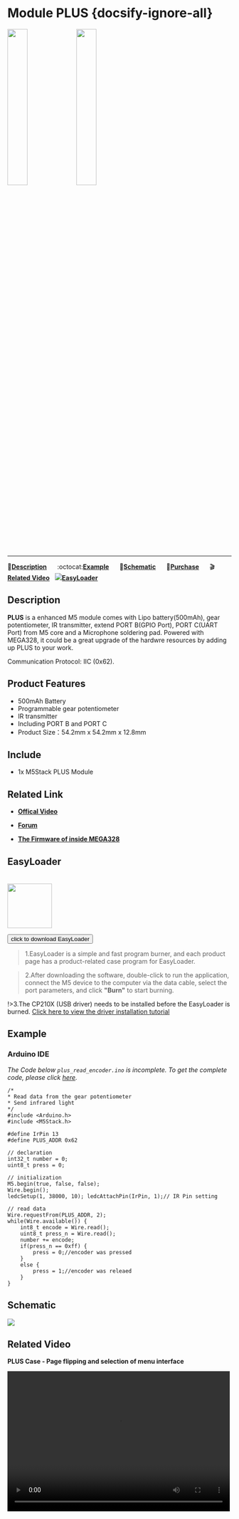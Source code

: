 # Module PLUS {docsify-ignore-all}

<img src="assets/img/product_pics/module/module_plus_01.png" width="30%" height="30%"> <img src="assets/img/product_pics/module/module_plus_02.png" width="30%" height="30%">

***

:memo:**[Description](#Description)**&nbsp;&nbsp;&nbsp;&nbsp;&nbsp;&nbsp;:octocat:**[Example](#Example)**&nbsp;&nbsp;&nbsp;&nbsp;&nbsp;&nbsp;:electric_plug:**[Schematic](#Schematic)**&nbsp;&nbsp;&nbsp;&nbsp;&nbsp;&nbsp;🛒**[Purchase](https://m5stack.com/collections/m5-module/products/plus-module)**&nbsp;&nbsp;&nbsp;&nbsp;&nbsp;&nbsp;:clapper:**[Related Video](#Related-Video)**&nbsp;&nbsp;&nbsp;<img src="https://m5stack.oss-cn-shenzhen.aliyuncs.com/image/EasyLoader_logo-min.jpg">**[EasyLoader](#EasyLoader)**

## Description

**PLUS** is a enhanced M5 module comes with Lipo battery(500mAh), gear potentiometer, IR transmitter, extend PORT B(GPIO Port), PORT C(UART Port) from M5 core and a Microphone soldering pad. Powered with MEGA328, it could be a great upgrade of the hardwre resources by adding up PLUS to your work.

Communication Protocol: IIC (0x62).

## Product Features

-  500mAh Battery
-  Programmable gear potentiometer
-  IR transmitter
-  Including PORT B and PORT C
-  Product Size：54.2mm x 54.2mm x 12.8mm
## Include

-  1x M5Stack PLUS Module

## Related Link

- **[Offical Video](https://www.youtube.com/channel/UCozgFVglWYQXbvTmGyS739w)**

- **[Forum](http://forum.m5stack.com/)**

- **[The Firmware of inside MEGA328](https://github.com/m5stack/M5-ProductExampleCodes/tree/master/Module/PLUS/firmware_328p)**

## EasyLoader

<img src="https://m5stack.oss-cn-shenzhen.aliyuncs.com/image/EasyLoader_logo.png" width="100px" style="margin-top:20px">

<a href="https://m5stack.oss-cn-shenzhen.aliyuncs.com/EasyLoader/Module/EasyLoader_PLUS.exe"><button type="button" class="btn btn-primary">click to download EasyLoader</button></a>

>1.EasyLoader is a simple and fast program burner, and each product page has a product-related case program for EasyLoader.

>2.After downloading the software, double-click to run the application, connect the M5 device to the computer via the data cable, select the port parameters, and click **"Burn"** to start burning.

!>3.The CP210X (USB driver) needs to be installed before the EasyLoader is burned. [Click here to view the driver installation tutorial](en/related_documents/establish_serial_connection)

## Example

### Arduino IDE

*The Code below `plus_read_encoder.ino` is incomplete. To get the complete code, please click [here](https://github.com/m5stack/M5-ProductExampleCodes/tree/master/Module/PLUS/Arduino).*

```arduino
/*
* Read data from the gear potentiometer
* Send infrared light
*/
#include <Arduino.h>
#include <M5Stack.h>

#define IrPin 13
#define PLUS_ADDR 0x62

// declaration
int32_t number = 0;
uint8_t press = 0;

// initialization
M5.begin(true, false, false);
Wire.begin();
ledcSetup(1, 38000, 10); ledcAttachPin(IrPin, 1);// IR Pin setting

// read data
Wire.requestFrom(PLUS_ADDR, 2);
while(Wire.available()) {
    int8_t encode = Wire.read();
    uint8_t press_n = Wire.read();
    number += encode;
    if(press_n == 0xff) {
        press = 0;//encoder was pressed
    }
    else {
        press = 1;//encoder was releaed
    }
}
```

## Schematic

<img src="assets/img/product_pics/module/plus_sch.png">

## Related Video

**PLUS Case - Page flipping and selection of menu interface**

<video width="500" height="315" controls>
    <source src="https://m5stack.oss-cn-shenzhen.aliyuncs.com/video/Blog/Twitch201812/M5Stack%20Encoder.mp4" type="video/mp4">
</video>
